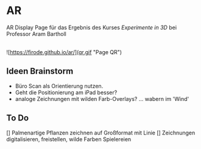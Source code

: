 # AR
AR Display Page für das Ergebnis des Kurses _Experimente in 3D_ bei Professor Aram Bartholl

\
![https://firode.github.io/ar/](qr.gif "Page QR")

## Ideen Brainstorm

* Büro Scan als Orientierung nutzen. 
* Geht die Positionierung am iPad besser?
* analoge Zeichnungen mit wilden Farb-Overlays? ... wabern im 'Wind'

## To Do
[] Palmenartige Pflanzen zeichnen auf Großformat mit Linie
[] Zeichnungen digitalisieren, freistellen, wilde Farben Spielereien
